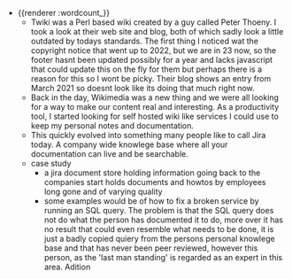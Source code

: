 - {{renderer :wordcount_}}
	- Twiki was a Perl based wiki created by a guy called Peter Thoeny. I took a look at their web site and blog, both of which sadly look a little outdated by todays standards. The first thing I noticed wat the copyright notice that went up to 2022, but we are in 23 now, so the footer hasnt been updated possibly for a year and lacks javascript that could update this on the fly for them but perhaps there is a reason for this so I wont be picky. Their blog shows an entry from March 2021 so doesnt look like its doing that much right now.
	- Back in the day, Wikimedia was a new thing and we were all looking for a way to make our content real and interesting. As a productivity tool, I started looking for self hosted wiki like services I could use to keep my personal notes and documentation.
	- This quickly evolved into something many people like to call Jira today. A company wide knowlege base where all your documentation can live and be searchable.
	- case study
		- a jira document store holding information going back to the companies start holds documents and howtos by employees long gone and of varying quality
		- some examples would be of how to fix a broken service by running an SQL query. The problem is that the SQL query does not do what the person has documented it to do, more over it has no result that could even resemble what needs to be done, it is just a badly copied quiery from the persons personal knowlege base and that has never been peer reviewed, however this person, as the 'last man standing' is regarded as an expert in this area. Adition